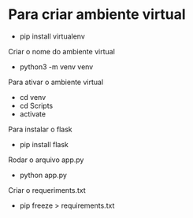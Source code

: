 # Para criar ambiente virtual
* pip install virtualenv
<p>Criar o nome do ambiente virtual</p>
<ul>
  <li>python3 -m venv venv</li>
</ul> 
<p>Para ativar o ambiente virtual</p>
<ul>
  <li>cd venv</li>
  <li>cd Scripts</li>
  <li>activate</li>
</ul> 
<p>Para instalar o flask</p>
<ul>
  <li>pip install flask</li>
</ul> 
<p>Rodar o arquivo app.py</p>
<ul>
  <li>python app.py</li>
</ul> 
<p>Criar o requeriments.txt</p>
<ul>
  <li>pip freeze > requirements.txt</li>
</ul> 

